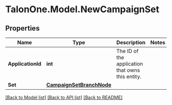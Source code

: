 
# TalonOne.Model.NewCampaignSet

## Properties

Name | Type | Description | Notes
------------ | ------------- | ------------- | -------------
**ApplicationId** | **int** | The ID of the application that owns this entity. | 
**Set** | [**CampaignSetBranchNode**](CampaignSetBranchNode.md) |  | 

[[Back to Model list]](../README.md#documentation-for-models)
[[Back to API list]](../README.md#documentation-for-api-endpoints)
[[Back to README]](../README.md)

